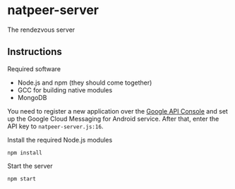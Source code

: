 # natpeer-server

The rendezvous server

## Instructions

Required software

* Node.js and npm (they should come together)
* GCC for building native modules
* MongoDB

You need to register a new application over the
[Google API Console](https://code.google.com/apis/console/) and set up the
Google Cloud Messaging for Android service. After that, enter the API key to
`natpeer-server.js:16`.

Install the required Node.js modules
```
npm install
```

Start the server
```
npm start
```
